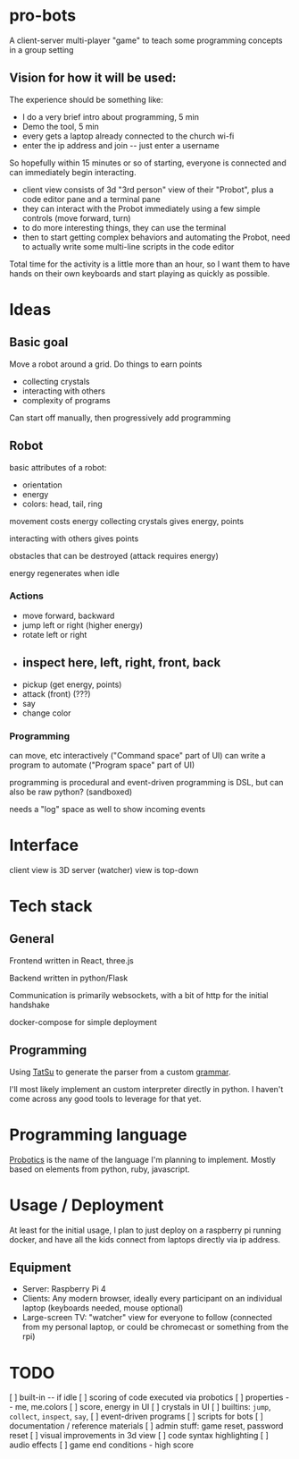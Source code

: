 # pro-bots

A client-server multi-player "game" to teach some programming concepts in a group setting

## Vision for how it will be used:

The experience should be something like:

- I do a very brief intro about programming, 5 min
- Demo the tool, 5 min
- every gets a laptop already connected to the church wi-fi
- enter the ip address and join -- just enter a username

So hopefully within 15 minutes or so of starting, everyone is connected and can immediately begin interacting.

- client view consists of 3d "3rd person" view of their "Probot", plus a code editor pane and a terminal pane
- they can interact with the Probot immediately using a few simple controls (move forward, turn)
- to do more interesting things, they can use the terminal
- then to start getting complex behaviors and automating the Probot, need to actually write some multi-line scripts in the code editor

Total time for the activity is a little more than an hour, so I want them to have hands on their own keyboards and start playing as quickly as possible.

# Ideas

## Basic goal

Move a robot around a grid. Do things to earn points

- collecting crystals
- interacting with others
- complexity of programs

Can start off manually, then progressively add programming

## Robot

basic attributes of a robot:

- orientation
- energy
- colors: head, tail, ring

movement costs energy
collecting crystals gives energy, points

interacting with others gives points

obstacles that can be destroyed (attack requires energy)

energy regenerates when idle

### Actions

- move forward, backward
- jump left or right (higher energy)
- rotate left or right
- ## inspect here, left, right, front, back
- pickup (get energy, points)
- attack (front) (???)
- say
- change color

### Programming

can move, etc interactively ("Command space" part of UI)
can write a program to automate ("Program space" part of UI)

programming is procedural and event-driven
programming is DSL, but can also be raw python? (sandboxed)

needs a "log" space as well to show incoming events

# Interface

client view is 3D
server (watcher) view is top-down

# Tech stack

## General

Frontend written in React, three.js

Backend written in python/Flask

Communication is primarily websockets, with a bit of http for the initial handshake

docker-compose for simple deployment

## Programming

Using [TatSu](https://tatsu.readthedocs.io/en/stable/intro.html) to generate the parser from a custom [grammar](https://github.com/jslade/pro-bots/wiki/Probotics).

I'll most likely implement an custom interpreter directly in python. I haven't come across any good tools to leverage for that yet.

# Programming language

[Probotics](https://github.com/jslade/pro-bots/wiki/Probotics) is the name of the language I'm planning to implement. Mostly based on elements from python, ruby, javascript.

# Usage / Deployment

At least for the initial usage, I plan to just deploy on a raspberry pi running docker, and have all the kids connect from laptops directly via ip address.

## Equipment

- Server: Raspberry Pi 4
- Clients: Any modern browser, ideally every participant on an individual laptop (keyboards needed, mouse optional)
- Large-screen TV: "watcher" view for everyone to follow (connected from my personal laptop, or could be chromecast or something from the rpi)


# TODO

[ ] built-in -- if idle
[ ] scoring of code executed via probotics
[ ] properties -- me, me.colors
[ ] score, energy in UI
[ ] crystals in UI
[ ] builtins: `jump`, `collect`, `inspect`,  `say`,
[ ] event-driven programs
[ ] scripts for bots
[ ] documentation / reference materials
[ ] admin stuff: game reset, password reset
[ ] visual improvements in 3d view
[ ] code syntax highlighting
[ ] audio effects
[ ] game end conditions - high score
